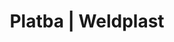 ---
Filename: "platba"
Link: "file:/Users/vinayakpatel/Downloads/www.weldplast.cz/platba"
product_name: "null"
product_id: "null"
title: "Platba | Weldplast"
product_desc: ""
product_specs: ""
product_downloads: ""
href: ""
p_desc_2: ""
accessories: ""
similar_products: ""
---